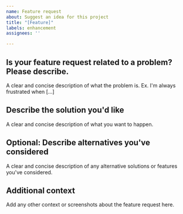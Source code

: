 ```yaml
---
name: Feature request
about: Suggest an idea for this project
title: "[Feature]"
labels: enhancement
assignees: ''

---
```


## Is your feature request related to a problem? Please describe.
A clear and concise description of what the problem is. Ex. I'm always frustrated when [...]

## Describe the solution you'd like
A clear and concise description of what you want to happen.

## Optional: Describe alternatives you've considered
A clear and concise description of any alternative solutions or features you've considered.

## Additional context
Add any other context or screenshots about the feature request here.
